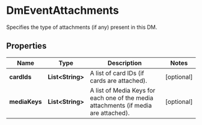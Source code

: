 

# DmEventAttachments

Specifies the type of attachments (if any) present in this DM.

## Properties

| Name | Type | Description | Notes |
|------------ | ------------- | ------------- | -------------|
|**cardIds** | **List&lt;String&gt;** | A list of card IDs (if cards are attached). |  [optional] |
|**mediaKeys** | **List&lt;String&gt;** | A list of Media Keys for each one of the media attachments (if media are attached). |  [optional] |



